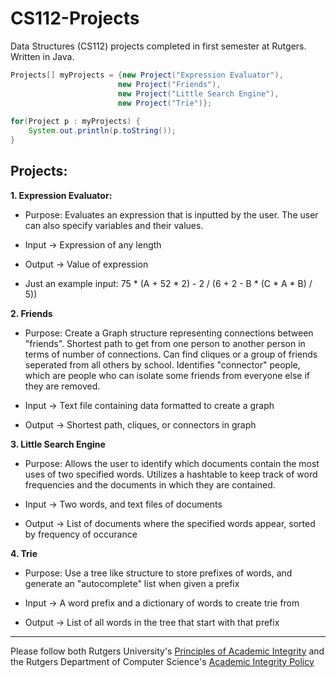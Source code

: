 # CS112-Projects
Data Structures (CS112) projects completed in first semester at Rutgers.
Written in Java.

```java
Projects[] myProjects = {new Project("Expression Evaluator"),
                        new Project("Friends"),
                        new Project("Little Search Engine"),
                        new Project("Trie")};
            
for(Project p : myProjects) {
    System.out.println(p.toString());
}
```


## Projects:

**1. Expression Evaluator:**

  * Purpose: Evaluates an expression that is inputted by the user.
           The user can also specify variables and their values.

  * Input -> Expression of any length
  * Output -> Value of expression
  
  * Just an example input: 75 * (A + 52 * 2) - 2 / (6 + 2 - B * (C * A * B) / 5))
  
  
**2. Friends**
  
  * Purpose: Create a Graph structure representing connections between "friends".
             Shortest path to get from one person to another person in terms of number of connections.
             Can find cliques or a group of friends seperated from all others by school.
             Identifies "connector" people, which are people who can isolate some friends from everyone 
             else if they are removed.
           

  * Input -> Text file containing data formatted to create a graph
  * Output -> Shortest path, cliques, or connectors in graph
  
  
**3. Little Search Engine**

  * Purpose: Allows the user to identify which documents contain the most uses of two specified words.
           Utilizes a hashtable to keep track of word frequencies and the documents in which they are contained.

  * Input -> Two words, and text files of documents
  * Output -> List of documents where the specified words appear, sorted by frequency of occurance
  
  
**4. Trie**
  
  * Purpose: Use a tree like structure to store prefixes of words, and generate an "autocomplete" list when given a prefix
  
  * Input -> A word prefix and a dictionary of words to create trie from
  * Output -> List of all words in the tree that start with that prefix
  
  
  
  
-----------------------------------------------------------------------------------------------------------------------------  
  
Please follow both Rutgers University's [Principles of Academic Integrity](http://academicintegrity.rutgers.edu/academic-integrity-policy/) and the Rutgers Department of Computer Science's [Academic Integrity Policy](https://www.cs.rutgers.edu/academic-integrity/programming-assignments)
